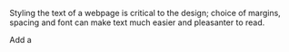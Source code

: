 Styling the text of a webpage is critical to the design; choice of margins, spacing and font can make text much easier and pleasanter to read.

Add a **<style>** element to this page, and set the following properties inside it:

The paragraph text should be 680 pixels wide;
The paragraph text and heading should have 30 pixels bottom margins and 40 pixels left margins;
The heading should also have a 30 pixel top margin;
The paragraph line height should be 1.8 times the height of the text;
The paragraph font size should be 18 pixels, and the heading should be twice that;
The heading should use the font family **Verdana, Geneva, sans-serif**
Paragraphs should use the font family **Georgia, Times, serif**
  The span should use the font family <font color="green">'Courier New'</font>, monospace
